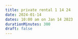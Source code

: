 ```yaml
---
title: private rental 1 14 24
date: 2024-01-14
dates: 10:00 am on Jan 14 2023
durationMinutes: 300
draft: false
---
```

